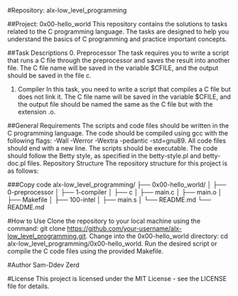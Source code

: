 #Repository: alx-low_level_programming

##Project: 0x00-hello_world
This repository contains the solutions to tasks related to the C programming language. The tasks are designed to help you understand the basics of C programming and practice important concepts.

##Task Descriptions
0. Preprocessor
The task requires you to write a script that runs a C file through the preprocessor and saves the result into another file. The C file name will be saved in the variable $CFILE, and the output should be saved in the file c.

1. Compiler
In this task, you need to write a script that compiles a C file but does not link it. The C file name will be saved in the variable $CFILE, and the output file should be named the same as the C file but with the extension .o.

##General Requirements
The scripts and code files should be written in the C programming language.
The code should be compiled using gcc with the following flags: -Wall -Werror -Wextra -pedantic -std=gnu89.
All code files should end with a new line.
The scripts should be executable.
The code should follow the Betty style, as specified in the betty-style.pl and betty-doc.pl files.
Repository Structure
The repository structure for this project is as follows:

###Copy code
alx-low_level_programming/
├── 0x00-hello_world/
│   ├── 0-preprocessor
│   ├── 1-compiler
│   ├── c
│   ├── main.c
│   ├── main.o
│   ├── Makefile
│   ├── 100-intel
│   ├── main.s
│   └── README.md
└── README.md

#How to Use
Clone the repository to your local machine using the command: git clone https://github.com/your-username/alx-low_level_programming.git.
Change into the 0x00-hello_world directory: cd alx-low_level_programming/0x00-hello_world.
Run the desired script or compile the C code files using the provided Makefile.

#Author
Sam-Ddev Zerd

#License
This project is licensed under the MIT License - see the LICENSE file for details.







